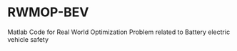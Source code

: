 # RWMOP-BEV
Matlab Code for Real World Optimization Problem related to Battery electric vehicle safety
